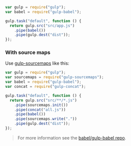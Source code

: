 ```js
var gulp = require("gulp");
var babel = require("gulp-babel");

gulp.task("default", function () {
  return gulp.src("src/app.js")
    .pipe(babel())
    .pipe(gulp.dest("dist"));
});
```

### With source maps

Use [gulp-sourcemaps](https://github.com/floridoo/gulp-sourcemaps) like this:

```js
var gulp = require("gulp");
var sourcemaps = require("gulp-sourcemaps");
var babel = require("gulp-babel");
var concat = require("gulp-concat");

gulp.task("default", function () {
  return gulp.src("src/**/*.js")
    .pipe(sourcemaps.init())
    .pipe(concat("all.js"))
    .pipe(babel())
    .pipe(sourcemaps.write("."))
    .pipe(gulp.dest("dist"));
});
```
<blockquote class="babel-callout babel-callout-info">
  <p>
    For more information see the <a href="https://github.com/babel/gulp-babel">babel/gulp-babel repo</a>.
  </p>
</blockquote>

